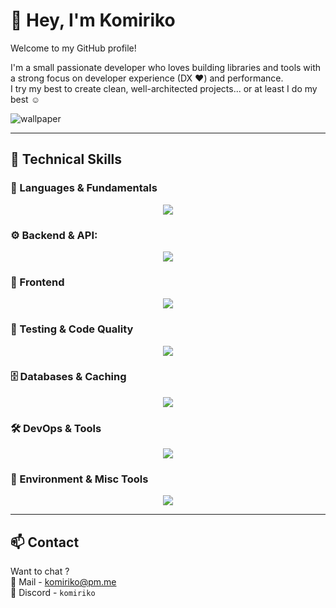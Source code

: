 # 👋 Hey, I'm Komiriko

Welcome to my GitHub profile!  

I'm a small passionate developer who loves building libraries and tools with a strong focus on developer experience (DX ❤️) and performance.  
I try my best to create clean, well-architected projects... or at least I do my best ☺️

![wallpaper](https://github.com/user-attachments/assets/c6284f37-e7cc-4faf-ae95-518fa3598fea)

---

## 🧠 Technical Skills

### 🧱 Languages & Fundamentals
<p align="center">
  <img src="https://skillicons.dev/icons?i=c,js,ts,html,css&theme=dark" />
</p>

### ⚙️ Backend & API:
<p align="center">
  <img src="https://skillicons.dev/icons?i=nodejs,bun,elysia&theme=dark" />
</p>

### 🎨 Frontend
<p align="center">
  <img src="https://skillicons.dev/icons?i=vue,nuxtjs,tailwind&theme=dark" />
</p>

### 🧪 Testing & Code Quality
<p align="center">
  <img src="https://skillicons.dev/icons?i=vitest,bun&theme=dark" />
</p>

### 🗄️ Databases & Caching
<p align="center">
  <img src="https://skillicons.dev/icons?i=postgres,mysql,sqlite,redis&theme=dark" />
</p>

### 🛠️ DevOps & Tools
<p align="center">
  <img src="https://skillicons.dev/icons?i=docker,azure,terraform,githubactions&theme=dark" />
</p>

### 🧰 Environment & Misc Tools
<p align="center">
  <img src="https://skillicons.dev/icons?i=git,npm,postman,vscode,linux,arch&theme=dark" />
</p>

---

## 📫 Contact

Want to chat ?  
📧 Mail - [komiriko@pm.me](mailto:komiriko@pm.me)  
💬 Discord - `komiriko`
